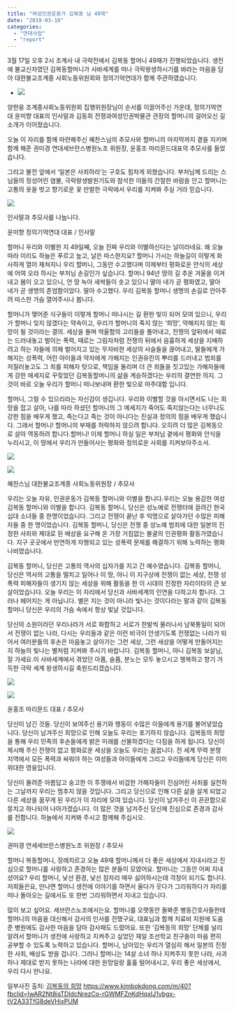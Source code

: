 ```yaml
---
title: "여성인권운동가 김복동 님 49재"
date: "2019-03-18"
categories: 
  - "연대사업"
  - "report"
---
```


3월 17일 오후 2시 조계사 내 극락전에서 김복동 할머니 49재가 진행되었습니다. 생전에 불교신자였던 김복동할머니가 사바세계를 떠나 극락왕생하시기를 바라는 마음을 담아 대한불교조계종 사회노동위원회와 정의기억연대가 함께 주관하였습니다.

- ![](https://womenandwar.net/kr/wp-content/uploads/2019/03/R720x02-1.jpg)
    

양한웅 조계종사회노동위원회 집행위원장님이 순서를 이끌어주신 가운데, 정의기억연대 윤미향 대표의 인사말과 김동희 전쟁과여성인권박물관 관장의 할머니의 걸어오신 길 소개가 이어졌습니다.

오늘 이 자리를 함께 마련해주신 혜찬스님의 추모사와 할머니의 마지막까지 곁을 지키며 함께 해준 권미경 연대세브란스병원노조 위원장, 윤홍조 마리몬드대표의 추모사를 들었습니다.

그리고 불전 앞에서 ‘일본은 사죄하라’는 구호도 힘차게 외쳤습니다. 부처님께 드리는 스님들의 정성어린 염불, 극락왕생발원기도와 참석한 이들의 간절한 바람을 안고 할머니는 고통의 옷을 벗고 향기로운 꽃 만발한 극락에서 우리를 지켜봐 주실 거라 믿습니다.

![](https://womenandwar.net/kr/wp-content/uploads/2019/03/KakaoTalk_20190318_131550283.jpg)

인사말과 추모사를 나눕니다.

윤미향 정의기억연대 대표 / 인사말

할머니 우리와 이별한 지 49일째, 오늘 진짜 우리와 이별하신다는 날이라네요. 왜 오늘따라 이리도 하늘은 푸르고 높고, 날은 따스한지요? 할머니 가시는 하늘길이 이렇게 화사하게 열어 재쳐지니 우리 할머니, 그동안 수고했다며 이제부터 평화로운 안식의 세상에 어여 오라 하시는 부처님 손길인가 싶습니다. 할머니 94년 땅의 길 추운 겨울을 이겨내고 봄이 오고 있으니, 언 땅 녹아 새싹들이 솟고 있으니 딸아 네가 곧 평화였고, 딸아 네가 곧 생명의 존엄함이었다. 딸아 수고했다. 우리 김복동 할머니 생명의 손길로 안아주려 따스한 가슴 열어주시나 봅니다.

할머니가 맺어준 식구들이 이렇게 할머니 떠나시는 길 환한 빛이 되어 모여 있으니, 우리가 할머니 잊지 않겠다는 약속이고, 우리가 할머니의 죽지 않는 ‘희망’, 약해지지 않는 희망이 될 것이라는 결의. 세상을 돌며 억울함의 고리들을 풀어내고, 전쟁의 앞뒤에서 때로는 드러내놓고 벌이는 폭력, 때로는 그림자처럼 전쟁의 뒤에서 음흉하게 세상을 지배하려고 하는 자들에 의해 벌어지고 있는 무자비한 세상의 사슬들을 끊어내고, 딸들에게 가해지는 성폭력, 어린 아이들과 약자에게 가해지는 인권유린의 뿌리를 드러내고 범죄를 저질러놓고도 그 죄를 피해자 탓으로, 책임을 돌리며 더 큰 죄들을 짓고있는 가해자들에게 강한 매세지로 꾸짖었던 김복동할머니의 삶을 계승하겠다는 우리의 결연한 의지. 그것이 바로 오늘 우리가 할머니 떠나보내며 환한 빛으로 마주대함 입니다.

할머니, 그럴 수 있으리라는 자신감이 생깁니다. 우리와 이별할 것을 아시면서도 나는 희망을 잡고 살아, 나를 따라 하셨던 할머니의 그 메세지가 죽어도 죽지않는다는 너무나도 강한 힘을 배우게 했고, 죽는다고 죽는 것이 아니다는 진실과 정의의 힘을 배우게 했습니다. 그래서 할머니! 할머니의 부재를 허락하지 않으려 합니다. 오히려 더 많은 김복동으로 살아 역동하려 합니다.할머니! 이제 할머니 하실 일은 부처님 곁에서 평화와 안식을 누리시고, 이 땅에서 우리가 만들어사는 평화와 정의로운 사회를 지켜보아주소서.

![](https://womenandwar.net/kr/wp-content/uploads/2019/03/KakaoTalk_20190318_131549694.jpg)

![](https://womenandwar.net/kr/wp-content/uploads/2019/03/KakaoTalk_20190318_131549868.jpg)

혜찬스님 대한불교조계종 사회노동위원장 / 추모사

우리는 오늘 자유, 인권운동가 김복동 할머니와 이별을 합니다.우리는 오늘 용감한 여성 김복동 할머니와 이별을 합니다. 김복동 할머니, 당신은 성노예로 전쟁터에 끌려간 한국 십대 소녀들 중 한명이었습니다. 그리고 전쟁이 끝난 후 익명으로 살아가던 수많은 피해자들 중 한 명이었습니다. 김복동 할머니, 당신은 전쟁 중 성노예 범죄에 대한 일본의 진정한 사죄와 제대로 된 배상을 요구해 온 가장 거침없는 불굴의 인권평화 활동가였습니다. 지구 곳곳에서 만연하게 자행되고 있는 성폭력 문제를 해결하기 위해 노력하는 평화나비였습니다.

김복동 할머니, 당신은 고통의 역사의 십자가를 지고 간 예수였습니다. 김복동 할머니, 당신은 역사의 고통을 떨치고 일어나 이 땅, 아니 이 지구상에 전쟁이 없는 세상, 전쟁 성폭력 피해자들이 생기지 않는 세상을 위해 활동을 한 이 시대의 진정한 자리이타의 큰 보살이었습니다. 오늘 우리는 이 자리에서 당신과 사바세계의 인연을 다하고자 합니다. 그러나 헤어지는 게 아닙니다. 별은 지는 것이 아니라 빛나는 것이다라는 말과 같이 김복동 할머니 당신은 우리의 가슴 속에서 항상 빛날 것입니다.

당신의 소원이라던 우리나라가 서로 화합하고 서로가 한발씩 물러나서 남북통일이 되어서 전쟁이 없는 나라, 다시는 우리들과 같은 이런 비극이 안생기도록 전쟁없는 나라가 되어서 여러분들의 후손은 마음놓고 살아가는 그런 세상, 그런 세상을 어떻게 만들어지는지 하늘의 빛나는 별처럼 지켜봐 주시기 바랍니다. 김복동 할머니, 아니 김복동 보살님, 잘 가세요.이 사바세계에서 겪었던 아픔, 슬픔, 분노는 모두 놓으시고 행복하고 향기 가득한 극락 세계 왕생하시길 축원드리겠습니다.

![](https://womenandwar.net/kr/wp-content/uploads/2019/03/R720x01.jpg)

![](https://womenandwar.net/kr/wp-content/uploads/2019/03/R720x03.jpg)

윤홍조 마리몬드 대표 / 추모사

당신이 남긴 것들. 당신이 보여주신 용기와 행동이 수많은 이들에게 용기를 불어넣었습니다. 당신이 남겨주신 희망으로 인해 오늘도 우리는 포기하지 않습니다. 김복동의 희망을 통해 우리 민족의 후손들에게 밝은 미래를 선물하겠다는 다짐을 하게 됩니다. 당신이 제시해 주신 전쟁이 없고 평화로운 세상을 오늘도 우리는 꿈꿉니다. 전 세계 무력 분쟁 지역에서 모든 폭력과 싸워야 하는 여성들과 아이들에게 그리고 우리들에게 당신은 이미 위대한 영웅입니다.

당신이 물려준 아름답고 숭고한 이 투쟁에서 비겁한 가해자들이 진심어린 사죄를 실천하는 그날까지 우리는 멈추지 않을 것입니다. 그리고 당신으로 인해 다른 삶을 살게 되었고 다른 세상을 꿈꾸게 된 우리가 이 자리에 모여 있습니다. 당신이 남겨주신 이 끈끈함으로 뭉치고 하나되어 나아가겠습니다. 이 많은 것을 남겨주신 당신께 진심으로 존경과 감사를 전합니다. 하늘에서 지켜봐 주시고 함께해 주십시오.

![](https://womenandwar.net/kr/wp-content/uploads/2019/03/KakaoTalk_20190318_131550433.jpg)

권미경 연세세브란스병원노조 위원장 / 추모사

할머니 복동할머니, 장례치르고 오늘 49재 할머니께서 더 좋은 세상에서 지내시라고 진심으로 할머니를 사랑하고 존경하는 많은 분들이 모였어요. 할머니는 그동안 어찌 지내셨어요? 우리 할머니, 낯선 환경, 낯선 잠자리 매우 싫어하시는데 걱정이 되기도 합니다. 저희들은요, 만나면 할머니 생전에 이야기를 하면서 울다가 웃다가 그리워하다가 자리를 떠나 돌아오는 길에서도 또 한번 그리워하면서 지내고 있습니다.

많이 보고 싶어요. 세브란스노조에서는요. 할머니를 오랫동안 돌봐준 병동간호사들한테 할머니의 마음을 대신해서 감사의 인사를 전했구요, 대표님과 함께 치료비 지원에 도움 준 병원에도 감사한 마음을 담아 감사패도 드렸어요. 또한 ‘김복동의 희망’ 단체를 널리 알려서 할머니가 생전에 사랑하고 지켜주고 싶었던 재일 조선학교 친구들이 마음 편히 공부할 수 있도록 노력하고 있습니다. 할머니, 남아있는 우리가 열심히 해서 일본의 진정한 사죄, 배상도 받을 겁니다. 그러니 할머니는 14살 소녀 하나 지켜주지 못한 나라, 사과 하나 제대로 받지 못하는 나라에 대한 원망일랑 훌훌 털어내시고, 우리 좋은 세상에서, 우리 다시 만나요.

일부사진 출처: [김복동의 희망](https://www.kimbokdong.com/m/40?fbclid=IwAR2Nt8isTDldcNrezCo-rGWMFZnKdHqxIJ1vbgx-tV2A33TfG8deVHixPUM) https://www.kimbokdong.com/m/40?fbclid=IwAR2Nt8isTDldcNrezCo-rGWMFZnKdHqxIJ1vbgx-tV2A33TfG8deVHixPUM
